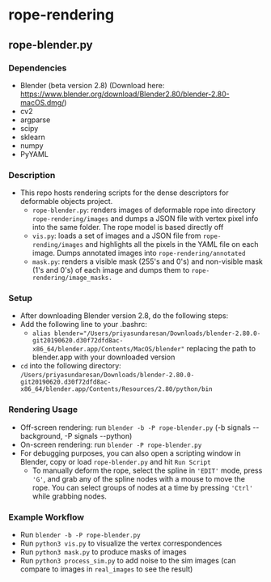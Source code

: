 # rope-rendering

## rope-blender.py
### Dependencies
* Blender (beta version 2.8) (Download here: https://www.blender.org/download/Blender2.80/blender-2.80-macOS.dmg/)
* cv2
* argparse
* scipy
* sklearn
* numpy
* PyYAML

### Description
* This repo hosts rendering scripts for the dense descriptors for deformable objects project. 
  * `rope-blender.py`: renders images of deformable rope into directory `rope-rendering/images` and dumps a JSON file with vertex pixel info into the same folder. The rope model is based directly off 
  * `vis.py`: loads a set of images and a JSON file from `rope-rending/images` and highlights all the pixels in the YAML file on each image. Dumps annotated images into `rope-rendering/annotated`
  * `mask.py`: renders a visible mask (255's and 0's) and non-visible mask (1's and 0's) of each image and dumps them to `rope-rendering/image_masks.`

### Setup
* After downloading Blender version 2.8, do the following steps:
* Add the following line to your .bashrc: 
  * `alias blender="/Users/priyasundaresan/Downloads/blender-2.80.0-git20190620.d30f72dfd8ac-x86_64/blender.app/Contents/MacOS/blender"` replacing the path to blender.app with your downloaded version
* `cd` into the following directory: `/Users/priyasundaresan/Downloads/blender-2.80.0-git20190620.d30f72dfd8ac-x86_64/blender.app/Contents/Resources/2.80/python/bin`

### Rendering Usage
* Off-screen rendering: run `blender -b -P rope-blender.py` (-b signals --background, -P signals --python)
* On-screen rendering: run `blender -P rope-blender.py`
* For debugging purposes, you can also open a scripting window in Blender, copy or load `rope-blender.py` and hit `Run Script`
  * To manually deform the rope, select the spline in `'EDIT'` mode, press `'G'`, and grab any of the spline nodes with a mouse to move the rope. You can select groups of nodes at a time by pressing `'Ctrl'` while grabbing nodes.

### Example Workflow
* Run `blender -b -P rope-blender.py`
* Run `python3 vis.py` to visualize the vertex correspondences
* Run `python3 mask.py` to produce masks of images
* Run `python3 process_sim.py` to add noise to the sim images (can compare to images in `real_images` to see the result)
